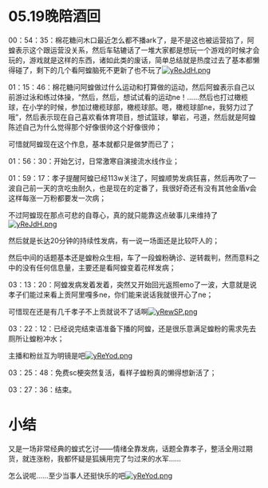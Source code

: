 # 05.19晚陪酒回

00：54：35：棉花糖问木口最近怎么都不播ark了，是不是这也被运营掐了，阿蝗表示这个跟运营没关系，然后车轱辘话了一堆大家都是想玩一个游戏的时候才会玩的，游戏就是这样的东西，诸如此类的废话，简单总结就是热度过去了基本都懒得碰了，剩下的几个看阿蝗脑死不更新了也不玩了[![yReJdH.png](https://z3.ax1x.com/2021/02/18/yReJdH.png)](https://imgtu.com/i/yReJdH)

01：15：46：棉花糖问阿蝗做过什么运动和打算做的运动，然后阿蝗表示自己以前游过泳和练过体操，“然后，然后，想试试看的运动ne！……然后也打过橄榄球，在小学的时候，参加过橄榄球部，橄榄球部。嗯，橄榄球部ne，我努力过了哦”，然后表示现在自己喜欢看体育项目，想试篮球，攀岩，弓道，然后就是阿蝗陈述自己为什么觉得那个好像很帅这个好像很帅；

可惜就阿蝗现在这个作息，基本就都只是做梦而已了；

01：56：30：开始乞讨，日常激寒自演接流水线作业；

01：59：17：孝子提醒阿蝗已经113w关注了，阿蝗顺势发病狂喜，然后再吹了一波自己前一天的贪吃虫耐久，也是现在的定番了，我很好奇还有没有其他金盾v会这样每涨一万粉都要发一次病；

不过阿蝗现在那点可悲的自尊心，真的就只能靠这点破事儿来维持了[![yReJdH.png](https://z3.ax1x.com/2021/02/18/yReJdH.png)](https://imgtu.com/i/yReJdH)

然后就是长达20分钟的持续性发病，有一说一场面还是比较吓人的；

然后中间的话题基本还是蝗粉众生相，车了一段蝗粉确诊、逆转裁判，然而意料之中的没有任何信息量，主要还是看阿蝗变着花样发病；

03：13：20：阿蝗发病发着发着，突然又开始回光返照emo了一波，大意就是说孝子们能过来看上贡阿里嘎多ne，你们能来说话我就很开心了ne；

可惜现在还是有几千孝子不上贡就说不了话啊[![yRewSP.png](https://z3.ax1x.com/2021/02/18/yRewSP.png)](https://imgtu.com/i/yRewSP)

03：22：12：已经说完结束语准备下播的阿蝗，还是很乐意满足蝗粉的需求先去厕所让蝗粉冲水；

主播和粉丝互为明镜是吧[![yReYod.png](https://z3.ax1x.com/2021/02/18/yReYod.png)](https://imgtu.com/i/yReYod)

03：25：48：免费sc梗突然复活，看样子蝗粉真的懒得想新活了；

03：27：36：结束。

# 小结

又是一场非常经典的蝗式乞讨——情绪全靠发病，话题全靠孝子，整活全用过期货，就连涨粉，我都怀疑是狐姨用完了匀过来的水军……

怎么说呢……至少当事人还挺快乐的吧[![yReYod.png](https://z3.ax1x.com/2021/02/18/yReYod.png)](https://imgtu.com/i/yReYod)